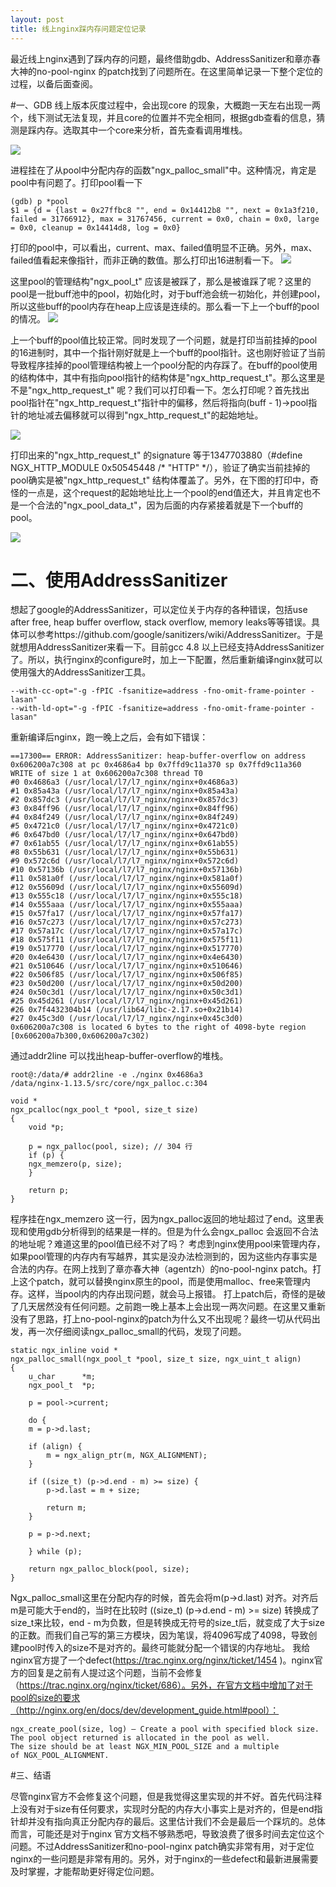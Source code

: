 ```yaml
---
layout: post
title: 线上nginx踩内存问题定位记录
---
```

最近线上nginx遇到了踩内存的问题，最终借助gdb、AddressSanitizer和章亦春大神的no-pool-nginx 的patch找到了问题所在。在这里简单记录一下整个定位的过程，以备后面查阅。
	
#一、GDB
线上版本灰度过程中，会出现core 的现象，大概跑一天左右出现一两个，线下测试无法复现，并且core的位置并不完全相同，根据gdb查看的信息，猜测是踩内存。选取其中一个core来分析，首先查看调用堆栈。

<img src="https://raw.githubusercontent.com/hsiven/MarkdownPhotos/master/blog_7/blog_7_1.png"> 
  
进程挂在了从pool中分配内存的函数"ngx\_palloc\_small"中。这种情况，肯定是pool中有问题了。打印pool看一下
	
	(gdb) p *pool
	$1 = {d = {last = 0x27ffbc8 "", end = 0x14412b8 "", next = 0x1a3f210, failed = 31766912}, max = 31767456, current = 0x0, chain = 0x0, large = 0x0, cleanup = 0x14414d8, log = 0x0}

打印的pool中，可以看出，current、max、failed值明显不正确。另外，max、failed值看起来像指针，而非正确的数值。那么打印出16进制看一下。
<img src="https://raw.githubusercontent.com/hsiven/MarkdownPhotos/master/blog_7/blog_7_2.png">    

这里pool的管理结构"ngx\_pool\_t" 应该是被踩了，那么是被谁踩了呢？这里的pool是一批buff池中的pool，初始化时，对于buff池会统一初始化，并创建pool，所以这些buff的pool内存在heap上应该是连续的。那么看一下上一个buff的pool的情况。
<img src="https://raw.githubusercontent.com/hsiven/MarkdownPhotos/master/blog_7/blog_7_3.png">    

上一个buff的pool值比较正常。同时发现了一个问题，就是打印当前挂掉的pool的16进制时，其中一个指针刚好就是上一个buff的pool指针。这也刚好验证了当前导致程序挂掉的pool管理结构被上一个pool分配的内存踩了。在buff的pool使用的结构体中，其中有指向pool指针的结构体是"ngx\_http\_request\_t"。那么这里是不是"ngx\_http\_request\_t" 呢？我们可以打印看一下。怎么打印呢？首先找出pool指针在"ngx\_http\_request\_t"指针中的偏移，然后将指向(buff - 1)->pool指针的地址减去偏移就可以得到"ngx\_http\_request\_t"的起始地址。

<img src="https://raw.githubusercontent.com/hsiven/MarkdownPhotos/master/blog_7/blog_7_4.png">  
    
打印出来的"ngx\_http\_request\_t" 的signature 等于1347703880（#define NGX\_HTTP\_MODULE           0x50545448   /* "HTTP" */），验证了确实当前挂掉的pool确实是被"ngx\_http\_request\_t" 结构体覆盖了。另外，在下图的打印中，奇怪的一点是，这个request的起始地址比上一个pool的end值还大，并且肯定也不是一个合法的"ngx\_pool\_data\_t"，因为后面的内存紧接着就是下一个buff的pool。

<img src="https://raw.githubusercontent.com/hsiven/MarkdownPhotos/master/blog_7/blog_7_5.png">   


# 二、使用AddressSanitizer
想起了google的AddressSanitizer，可以定位关于内存的各种错误，包括use after free, heap buffer overflow, stack overflow, memory leaks等等错误。具体可以参考https://github.com/google/sanitizers/wiki/AddressSanitizer。于是就想用AddressSanitizer来看一下。目前gcc 4.8 以上已经支持AddressSanitizer了。所以，执行nginx的configure时，加上一下配置，然后重新编译nginx就可以使用强大的AddressSanitizer工具。
	
	--with-cc-opt="-g -fPIC -fsanitize=address -fno-omit-frame-pointer -lasan" 
	--with-ld-opt="-g -fPIC -fsanitize=address -fno-omit-frame-pointer -lasan" 

重新编译后nginx，跑一晚上之后，会有如下错误：

	==17300== ERROR: AddressSanitizer: heap-buffer-overflow on address 0x606200a7c308 at pc 0x4686a4 bp 0x7ffd9c11a370 sp 0x7ffd9c11a360
	WRITE of size 1 at 0x606200a7c308 thread T0
    #0 0x4686a3 (/usr/local/l7/l7_nginx/nginx+0x4686a3)
    #1 0x85a43a (/usr/local/l7/l7_nginx/nginx+0x85a43a)
    #2 0x857dc3 (/usr/local/l7/l7_nginx/nginx+0x857dc3)
    #3 0x84ff96 (/usr/local/l7/l7_nginx/nginx+0x84ff96)
    #4 0x84f249 (/usr/local/l7/l7_nginx/nginx+0x84f249)
    #5 0x4721c0 (/usr/local/l7/l7_nginx/nginx+0x4721c0)
    #6 0x647bd0 (/usr/local/l7/l7_nginx/nginx+0x647bd0)
    #7 0x61ab55 (/usr/local/l7/l7_nginx/nginx+0x61ab55)
    #8 0x55b631 (/usr/local/l7/l7_nginx/nginx+0x55b631)
    #9 0x572c6d (/usr/local/l7/l7_nginx/nginx+0x572c6d)
    #10 0x57136b (/usr/local/l7/l7_nginx/nginx+0x57136b)
    #11 0x581a0f (/usr/local/l7/l7_nginx/nginx+0x581a0f)
    #12 0x55609d (/usr/local/l7/l7_nginx/nginx+0x55609d)
    #13 0x555c18 (/usr/local/l7/l7_nginx/nginx+0x555c18)
    #14 0x555aaa (/usr/local/l7/l7_nginx/nginx+0x555aaa)
    #15 0x57fa17 (/usr/local/l7/l7_nginx/nginx+0x57fa17)
    #16 0x57c273 (/usr/local/l7/l7_nginx/nginx+0x57c273)
    #17 0x57a17c (/usr/local/l7/l7_nginx/nginx+0x57a17c)
    #18 0x575f11 (/usr/local/l7/l7_nginx/nginx+0x575f11)
    #19 0x517770 (/usr/local/l7/l7_nginx/nginx+0x517770)
    #20 0x4e6430 (/usr/local/l7/l7_nginx/nginx+0x4e6430)
    #21 0x510646 (/usr/local/l7/l7_nginx/nginx+0x510646)
    #22 0x506f85 (/usr/local/l7/l7_nginx/nginx+0x506f85)
    #23 0x50d200 (/usr/local/l7/l7_nginx/nginx+0x50d200)
    #24 0x50c3d1 (/usr/local/l7/l7_nginx/nginx+0x50c3d1)
    #25 0x45d261 (/usr/local/l7/l7_nginx/nginx+0x45d261)
    #26 0x7f4432304b14 (/usr/lib64/libc-2.17.so+0x21b14)
    #27 0x45c3d0 (/usr/local/l7/l7_nginx/nginx+0x45c3d0)
	0x606200a7c308 is located 6 bytes to the right of 4098-byte region [0x606200a7b300,0x606200a7c302)

通过addr2line 可以找出heap-buffer-overflow的堆栈。

	root@:/data/# addr2line -e ./nginx 0x4686a3
	/data/nginx-1.13.5/src/core/ngx_palloc.c:304

	void *
	ngx_pcalloc(ngx_pool_t *pool, size_t size)
	{
    	void *p;

    	p = ngx_palloc(pool, size); // 304 行
    	if (p) {
       	ngx_memzero(p, size);
    	}

    	return p;
	}

程序挂在ngx\_memzero 这一行，因为ngx\_palloc返回的地址超过了end。这里表现和使用gdb分析得到的结果是一样的。但是为什么会ngx\_palloc 会返回不合法的地址呢？难道这里的pool值已经不对了吗？
考虑到nginx使用pool来管理内存，如果pool管理的内存内有写越界，其实是没办法检测到的，因为这些内存事实是合法的内存。在网上找到了章亦春大神（agentzh）的no-pool-nginx patch。打上这个patch，就可以替换nginx原生的pool，而是使用malloc、free来管理内存。这样，当pool内的内存出现问题，就会马上报错。
打上patch后，奇怪的是破了几天居然没有任何问题。之前跑一晚上基本上会出现一两次问题。在这里又重新没有了思路，打上no-pool-nginx的patch为什么又不出现呢？最终一切从代码出发，再一次仔细阅读ngx\_palloc\_small的代码，发现了问题。

	static ngx_inline void *
	ngx_palloc_small(ngx_pool_t *pool, size_t size, ngx_uint_t align)
	{
    	u_char      *m;
    	ngx_pool_t  *p;

    	p = pool->current;

    	do {
        m = p->d.last;

        if (align) {
            m = ngx_align_ptr(m, NGX_ALIGNMENT);
        }

        if ((size_t) (p->d.end - m) >= size) {
            p->d.last = m + size;

            return m;
        }

        p = p->d.next;

    	} while (p);

    	return ngx_palloc_block(pool, size);
	}

Ngx\_palloc\_small这里在分配内存的时候，首先会将m(p->d.last) 对齐。对齐后m是可能大于end的，当时在比较时 ((size_t) (p->d.end - m) >= size) 转换成了size_t来比较，end - m为负数，但是转换成无符号的size_t后，就变成了大于size的正数。而我们自己写的第三方模块，因为笔误，将4096写成了4098，导致创建pool时传入的size不是对齐的。最终可能就分配一个错误的内存地址。
我给nginx官方提了一个defect(https://trac.nginx.org/nginx/ticket/1454
)。nginx官方的回复是之前有人提过这个问题，当前不会修复（https://trac.nginx.org/nginx/ticket/686）。另外，在官方文档中增加了对于pool的size的要求（http://nginx.org/en/docs/dev/development_guide.html#pool）：  
	
	ngx_create_pool(size, log) — Create a pool with specified block size. 
	The pool object returned is allocated in the pool as well.
 	The size should be at least NGX_MIN_POOL_SIZE and a multiple of NGX_POOL_ALIGNMENT.


#三、结语

尽管nginx官方不会修复这个问题，但是我觉得这里实现的并不好。首先代码注释上没有对于size有任何要求，实现时分配的内存大小事实上是对齐的，但是end指针却并没有指向真正分配内存的最后。这里估计我们不会是最后一个踩坑的。总体而言，可能还是对于nginx 官方文档不够熟悉吧，导致浪费了很多时间去定位这个问题。不过AddressSanitizer和no-pool-nginx patch确实非常有用，对于定位nginx的一些问题是非常有用的。另外，对于nginx的一些defect和最新进展需要及时掌握，才能帮助更好得定位问题。
